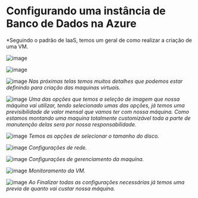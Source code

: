 # Configurando uma instância de Banco de Dados na Azure

*Seguindo o padrão de IaaS, temos um geral de como realizar a criação de uma VM.

![image](images/Tela-1.png)

![image](images/Tela-2.png)

![image](images/Tela-3.png)
*Nas próximas telas temos muitos detalhes que podemos estar definindo para criação das maquinas virtuais.*

![image](images/Tela-4.png)
*Uma das opções que temos a seleção de imagem que nossa máquina vai utilizar, tendo selecionado umas das opções, já temos uma previsibilidade de valor mensal que vamos ter com nossa máquina. Como estamos montando uma maquina totalmente customizável toda a parte de manutenção delas sera por nossa responsabilidade.*

![image](images/Tela-5.png)
*Temos as opções de selecionar o tamanho do disco.*

![image](images/Tela-6.png)
*Configurações de rede.*

![image](images/Tela-7.png)
*Configurações de gerenciamento da maquina.*

![image](images/Tela-8.png)
*Monitoramento da VM.*

![image](images/Tela-9.png)
*Ao Finalizar todas as configurações necessárias já temos uma previa de quanto vai custar nossa máquina.*